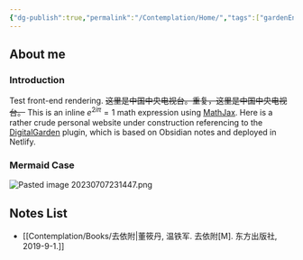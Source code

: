 ```yaml
---
{"dg-publish":true,"permalink":"/Contemplation/Home/","tags":["gardenEntry"]}
---
```


## About me
### Introduction
Test front-end rendering. 
~~这里是中国中央电视台。重复，这里是中国中央电视台。~~ This is an inline $e^{2i\pi} = 1$ math expression using [MathJax](https://docs.mathjax.org/en/latest/basic/mathjax.html).
Here is a rather crude personal website under construction referencing to the [DigitalGarden](https://github.com/oleeskild/Obsidian-Digital-Garden) plugin, which is based on Obsidian notes and deployed in Netlify.

### Mermaid Case
![Pasted image 20230707231447.png](/img/user/Contemplation/Pasted%20image%2020230707231447.png)
## Notes  List
- [[Contemplation/Books/去依附\|董筱丹, 温铁军. 去依附[M]. 东方出版社, 2019-9-1.]]